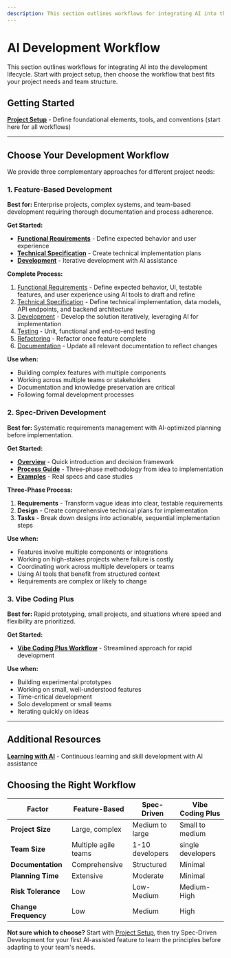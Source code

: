 ```yaml
---
description: This section outlines workflows for integrating AI into the development lifecycle. Start with project setup, then choose the workflow that best fits your project needs and team structure.
---
```


# AI Development Workflow

This section outlines workflows for integrating AI into the development lifecycle. Start with project setup, then choose the workflow that best fits your project needs and team structure.

## Getting Started

**[Project Setup](project-setup.md)** - Define foundational elements, tools, and conventions (start here for all workflows)

---

## Choose Your Development Workflow

We provide three complementary approaches for different project needs:

### 1. Feature-Based Development
**Best for:** Enterprise projects, complex systems, and team-based development requiring thorough documentation and process adherence.

**Get Started:**

- **[Functional Requirements](feature-based-development/02-functional-requirement.md)** - Define expected behavior and user experience
- **[Technical Specification](feature-based-development/03-technical-specification.md)** - Create technical implementation plans
- **[Development](feature-based-development/04-development.md)** - Iterative development with AI assistance

**Complete Process:**

1. [Functional Requirements](feature-based-development/02-functional-requirement.md) - Define expected behavior, UI, testable features, and user experience using AI tools to draft and refine
2. [Technical Specification](feature-based-development/03-technical-specification.md) - Define technical implementation, data models, API endpoints, and backend architecture
3. [Development](feature-based-development/04-development.md) - Develop the solution iteratively, leveraging AI for implementation
4. [Testing](feature-based-development/05-testing.md) - Unit, functional and end-to-end testing
5. [Refactoring](feature-based-development/06-refactoring.md) - Refactor once feature complete
6. [Documentation](feature-based-development/07-documentation.md) - Update all relevant documentation to reflect changes

**Use when:**

- Building complex features with multiple components
- Working across multiple teams or stakeholders
- Documentation and knowledge preservation are critical
- Following formal development processes

### 2. Spec-Driven Development
**Best for:** Systematic requirements management with AI-optimized planning before implementation.

**Get Started:**

- **[Overview](spec-driven-development/README.md)** - Quick introduction and decision framework
- **[Process Guide](spec-driven-development/process/README.md)** - Three-phase methodology from idea to implementation
- **[Examples](spec-driven-development/examples/README.md)** - Real specs and case studies

**Three-Phase Process:**

1. **Requirements** - Transform vague ideas into clear, testable requirements
2. **Design** - Create comprehensive technical plans for implementation
3. **Tasks** - Break down designs into actionable, sequential implementation steps

**Use when:**

- Features involve multiple components or integrations
- Working on high-stakes projects where failure is costly
- Coordinating work across multiple developers or teams
- Using AI tools that benefit from structured context
- Requirements are complex or likely to change

### 3. Vibe Coding Plus
**Best for:** Rapid prototyping, small projects, and situations where speed and flexibility are prioritized.

**Get Started:**

- **[Vibe Coding Plus Workflow](vibe-coding-plus.md)** - Streamlined approach for rapid development

**Use when:**

- Building experimental prototypes
- Working on small, well-understood features
- Time-critical development
- Solo development or small teams
- Iterating quickly on ideas

---

## Additional Resources

**[Learning with AI](learning.md)** - Continuous learning and skill development with AI assistance

## Choosing the Right Workflow

| Factor | Feature-Based | Spec-Driven | Vibe Coding Plus |
|--------|---------------|-------------|------------------|
| **Project Size** | Large, complex | Medium to large | Small to medium |
| **Team Size** | Multiple agile teams | 1-10 developers | single developers |
| **Documentation** | Comprehensive | Structured | Minimal |
| **Planning Time** | Extensive | Moderate | Minimal |
| **Risk Tolerance** | Low | Low-Medium | Medium-High |
| **Change Frequency** | Low | Medium | High |

**Not sure which to choose?** Start with [Project Setup](project-setup.md), then try Spec-Driven Development for your first AI-assisted feature to learn the principles before adapting to your team's needs.
